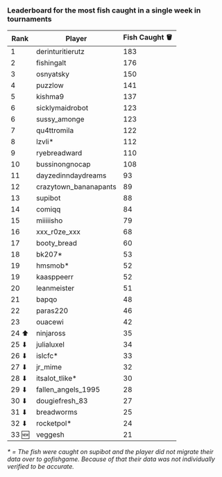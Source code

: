 ### Leaderboard for the most fish caught in a single week in tournaments

| Rank  | Player                | Fish Caught 🪣 |
| ----- | --------------------- | -------------- |
| 1     | derinturitierutz      | 183            |
| 2     | fishingalt            | 176            |
| 3     | osnyatsky             | 150            |
| 4     | puzzlow               | 141            |
| 5     | kishma9               | 137            |
| 6     | sicklymaidrobot       | 123            |
| 6     | sussy_amonge          | 123            |
| 7     | qu4ttromila           | 122            |
| 8     | lzvli\*               | 112            |
| 9     | ryebreadward          | 110            |
| 10    | bussinongnocap        | 108            |
| 11    | dayzedinndaydreams    | 93             |
| 12    | crazytown_bananapants | 89             |
| 13    | supibot               | 88             |
| 14    | comiqq                | 84             |
| 15    | miiiiisho             | 79             |
| 16    | xxx_r0ze_xxx          | 68             |
| 17    | booty_bread           | 60             |
| 18    | bk207\*               | 53             |
| 19    | hmsmob\*              | 52             |
| 19    | kaasppeerr            | 52             |
| 20    | leanmeister           | 51             |
| 21    | bapqo                 | 48             |
| 22    | paras220              | 46             |
| 23    | ouacewi               | 42             |
| 24 ⬆ | ninjaross             | 35             |
| 25 ⬇ | julialuxel            | 34             |
| 26 ⬇ | islcfc\*              | 33             |
| 27 ⬇ | jr_mime               | 32             |
| 28 ⬇ | itsalot_tlike\*       | 30             |
| 29 ⬇ | fallen_angels_1995    | 28             |
| 30 ⬇ | dougiefresh_83        | 27             |
| 31 ⬇ | breadworms            | 25             |
| 32 ⬇ | rocketpol\*           | 24             |
| 33 🆕 | veggesh               | 21             |

_\* = The fish were caught on supibot and the player did not migrate their data over to gofishgame. Because of that their data was not individually verified to be accurate._
